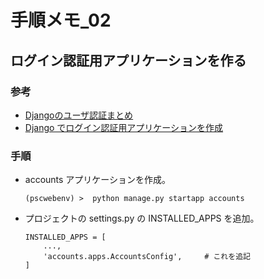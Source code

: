 # 手順メモ_02

## ログイン認証用アプリケーションを作る
### 参考
- [Djangoのユーザ認証まとめ](http://nwpct1.hatenablog.com/entry/django-oauth-twitter-facebook-github)
- [Django でログイン認証用アプリケーションを作成](https://qiita.com/hys/items/342ac87316c80cce3ca0)

### 手順
- accounts アプリケーションを作成。
    ```
    (pscwebenv) >  python manage.py startapp accounts
    ```
- プロジェクトの settings.py の INSTALLED_APPS を追加。
    ```
    INSTALLED_APPS = [
        ...,
        'accounts.apps.AccountsConfig',     # これを追記
    ]
    ```

